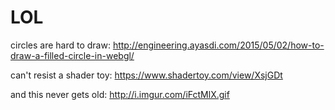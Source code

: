 # LOL

circles are hard to draw: http://engineering.ayasdi.com/2015/05/02/how-to-draw-a-filled-circle-in-webgl/

can't resist a shader toy: https://www.shadertoy.com/view/XsjGDt

and this never gets old: http://i.imgur.com/iFctMlX.gif